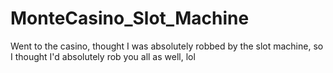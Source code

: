 # MonteCasino_Slot_Machine
Went to the casino, thought I was absolutely robbed by the slot machine, so I thought I'd absolutely rob you all as well, lol
